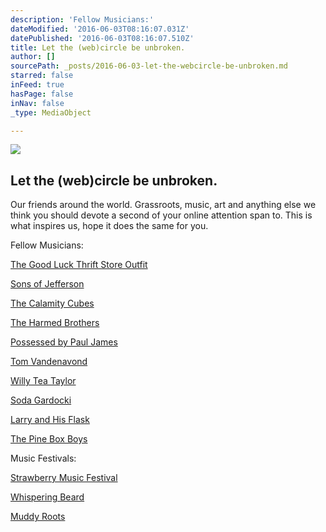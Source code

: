 ```yaml
---
description: 'Fellow Musicians:'
dateModified: '2016-06-03T08:16:07.031Z'
datePublished: '2016-06-03T08:16:07.510Z'
title: Let the (web)circle be unbroken.
author: []
sourcePath: _posts/2016-06-03-let-the-webcircle-be-unbroken.md
starred: false
inFeed: true
hasPage: false
inNav: false
_type: MediaObject

---
```

<article style=""><img src="https://the-grid-user-content.s3-us-west-2.amazonaws.com/ac11dba0-3911-48be-8604-b8045d1cda7d.jpg" /><h1>Let the (web)circle be unbroken.</h1><p>Our friends around the world. Grassroots, music, art and anything else we think you should devote a second of your online attention span to. This is what inspires us, hope it does the same for you.</p></article>

Fellow Musicians:

[The Good Luck Thrift Store Outfit][0]

[Sons of Jefferson][1]

[The Calamity Cubes][2]

[The Harmed Brothers][3]

[Possessed by Paul James][4]

[Tom Vandenavond][5]

[Willy Tea Taylor][6]

[Soda Gardocki][7]

[Larry and His Flask][8]

[The Pine Box Boys][9]

Music Festivals:

[Strawberry Music Festival][10]

[Whispering Beard][11]

[Muddy Roots][12]

[0]: www.thegoodluckthriftstoreoutfit.com
[1]: https://www.facebook.com/Sons-of-Jefferson-118029741560655/
[2]: https://www.reverbnation.com/thecalamitycubes
[3]: www.theharmedbrothers.com
[4]: ppjrecords.com
[5]: www.tomvandenavond.com
[6]: willyteataylor.com
[7]: https://www.reverbnation.com/sodagardocki
[8]: www.larryandhisflask.com
[9]: www.pineboxboys.com
[10]: strawberrymusic.com
[11]: www.whisperingbeard.com
[12]: muddyrootsrecords.com